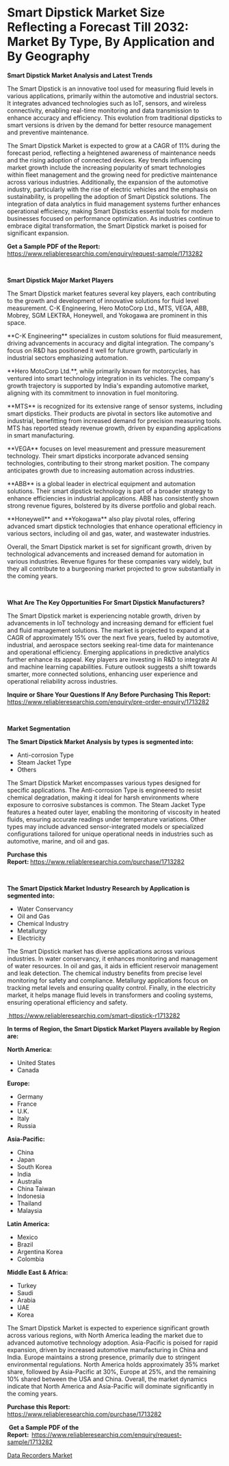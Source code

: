 <p><h1>Smart Dipstick Market Size Reflecting a Forecast Till 2032: Market By Type, By Application and By Geography</h1></p><p><strong>Smart Dipstick Market Analysis and Latest Trends</strong></p>
<p><p>The Smart Dipstick is an innovative tool used for measuring fluid levels in various applications, primarily within the automotive and industrial sectors. It integrates advanced technologies such as IoT, sensors, and wireless connectivity, enabling real-time monitoring and data transmission to enhance accuracy and efficiency. This evolution from traditional dipsticks to smart versions is driven by the demand for better resource management and preventive maintenance.</p><p>The Smart Dipstick Market is expected to grow at a CAGR of 11% during the forecast period, reflecting a heightened awareness of maintenance needs and the rising adoption of connected devices. Key trends influencing market growth include the increasing popularity of smart technologies within fleet management and the growing need for predictive maintenance across various industries. Additionally, the expansion of the automotive industry, particularly with the rise of electric vehicles and the emphasis on sustainability, is propelling the adoption of Smart Dipstick solutions. The integration of data analytics in fluid management systems further enhances operational efficiency, making Smart Dipsticks essential tools for modern businesses focused on performance optimization. As industries continue to embrace digital transformation, the Smart Dipstick market is poised for significant expansion.</p></p>
<p><strong>Get a Sample PDF of the Report:&nbsp;</strong> <a href="https://www.reliableresearchiq.com/enquiry/request-sample/1713282?utm_campaign=1743&utm_medium=2&utm_source=Github&utm_content=ia&utm_term=19022025&utm_id=smart-dipstick">https://www.reliableresearchiq.com/enquiry/request-sample/1713282</a></p>
<p>&nbsp;</p>
<p><strong>Smart Dipstick Major Market Players</strong></p>
<p><p>The Smart Dipstick market features several key players, each contributing to the growth and development of innovative solutions for fluid level measurement. C-K Engineering, Hero MotoCorp Ltd., MTS, VEGA, ABB, Mobrey, SGM LEKTRA, Honeywell, and Yokogawa are prominent in this space.</p><p>**C-K Engineering** specializes in custom solutions for fluid measurement, driving advancements in accuracy and digital integration. The company's focus on R&D has positioned it well for future growth, particularly in industrial sectors emphasizing automation.</p><p>**Hero MotoCorp Ltd.**, while primarily known for motorcycles, has ventured into smart technology integration in its vehicles. The company's growth trajectory is supported by India's expanding automotive market, aligning with its commitment to innovation in fuel monitoring.</p><p>**MTS** is recognized for its extensive range of sensor systems, including smart dipsticks. Their products are pivotal in sectors like automotive and industrial, benefitting from increased demand for precision measuring tools. MTS has reported steady revenue growth, driven by expanding applications in smart manufacturing.</p><p>**VEGA** focuses on level measurement and pressure measurement technology. Their smart dipsticks incorporate advanced sensing technologies, contributing to their strong market position. The company anticipates growth due to increasing automation across industries.</p><p>**ABB** is a global leader in electrical equipment and automation solutions. Their smart dipstick technology is part of a broader strategy to enhance efficiencies in industrial applications. ABB has consistently shown strong revenue figures, bolstered by its diverse portfolio and global reach.</p><p>**Honeywell** and **Yokogawa** also play pivotal roles, offering advanced smart dipstick technologies that enhance operational efficiency in various sectors, including oil and gas, water, and wastewater industries.</p><p>Overall, the Smart Dipstick market is set for significant growth, driven by technological advancements and increased demand for automation in various industries. Revenue figures for these companies vary widely, but they all contribute to a burgeoning market projected to grow substantially in the coming years.</p></p>
<p>&nbsp;</p>
<p><strong>What Are The Key Opportunities For Smart Dipstick Manufacturers?</strong></p>
<p><p>The Smart Dipstick market is experiencing notable growth, driven by advancements in IoT technology and increasing demand for efficient fuel and fluid management solutions. The market is projected to expand at a CAGR of approximately 15% over the next five years, fueled by automotive, industrial, and aerospace sectors seeking real-time data for maintenance and operational efficiency. Emerging applications in predictive analytics further enhance its appeal. Key players are investing in R&D to integrate AI and machine learning capabilities. Future outlook suggests a shift towards smarter, more connected solutions, enhancing user experience and operational reliability across industries.</p></p>
<p><strong>Inquire or Share Your Questions If Any Before Purchasing This Report:</strong> <a href="https://www.reliableresearchiq.com/enquiry/pre-order-enquiry/1713282?utm_campaign=1743&utm_medium=2&utm_source=Github&utm_content=ia&utm_term=19022025&utm_id=smart-dipstick">https://www.reliableresearchiq.com/enquiry/pre-order-enquiry/1713282</a></p>
<p>&nbsp;</p>
<p><strong>Market Segmentation</strong></p>
<p><strong>The Smart Dipstick Market Analysis by types is segmented into:</strong></p>
<p><ul><li>Anti-corrosion Type</li><li>Steam Jacket Type</li><li>Others</li></ul></p>
<p><p>The Smart Dipstick Market encompasses various types designed for specific applications. The Anti-corrosion Type is engineered to resist chemical degradation, making it ideal for harsh environments where exposure to corrosive substances is common. The Steam Jacket Type features a heated outer layer, enabling the monitoring of viscosity in heated fluids, ensuring accurate readings under temperature variations. Other types may include advanced sensor-integrated models or specialized configurations tailored for unique operational needs in industries such as automotive, marine, and oil and gas.</p></p>
<p><strong>Purchase this Report:&nbsp;</strong><a href="https://www.reliableresearchiq.com/purchase/1713282?utm_campaign=1743&utm_medium=2&utm_source=Github&utm_content=ia&utm_term=19022025&utm_id=smart-dipstick">https://www.reliableresearchiq.com/purchase/1713282</a></p>
<p>&nbsp;</p>
<p><strong>The Smart Dipstick Market Industry Research by Application is segmented into:</strong></p>
<p><ul><li>Water Conservancy</li><li>Oil and Gas</li><li>Chemical Industry</li><li>Metallurgy</li><li>Electricity</li></ul></p>
<p><p>The Smart Dipstick market has diverse applications across various industries. In water conservancy, it enhances monitoring and management of water resources. In oil and gas, it aids in efficient reservoir management and leak detection. The chemical industry benefits from precise level monitoring for safety and compliance. Metallurgy applications focus on tracking metal levels and ensuring quality control. Finally, in the electricity market, it helps manage fluid levels in transformers and cooling systems, ensuring operational efficiency and safety.</p></p>
<p><a href="https://www.reliableresearchiq.com/smart-dipstick-r1713282?utm_campaign=1743&utm_medium=2&utm_source=Github&utm_content=ia&utm_term=19022025&utm_id=smart-dipstick">&nbsp;https://www.reliableresearchiq.com/smart-dipstick-r1713282</a></p>
<p><strong>In terms of Region, the Smart Dipstick Market Players available by Region are:</strong></p>
<p>
    <p> <strong> North America: </strong>
        <ul>
            <li>United States</li>
            <li>Canada</li>
        </ul>
        </p> 
    <p> <strong> Europe: </strong>
        <ul>
            <li>Germany</li>
            <li>France</li>
            <li>U.K.</li>
            <li>Italy</li>
            <li>Russia</li>
        </ul>
        </p> 
    <p> <strong> Asia-Pacific: </strong>
        <ul>
            <li>China</li>
            <li>Japan</li>
            <li>South Korea</li>
            <li>India</li>
            <li>Australia</li>
            <li>China Taiwan</li>
            <li>Indonesia</li>
            <li>Thailand</li>
            <li>Malaysia</li>
        </ul>
        </p> 
    <p> <strong> Latin America: </strong>
        <ul>
            <li>Mexico</li>
            <li>Brazil</li>
            <li>Argentina Korea</li>
            <li>Colombia</li>
        </ul>
        </p> 
    <p> <strong> Middle East & Africa: </strong>
        <ul>
            <li>Turkey</li>
            <li>Saudi</li>
            <li>Arabia</li>
            <li>UAE</li>
            <li>Korea</li>
        </ul>
    </p>
    </p>
<p><p>The Smart Dipstick Market is expected to experience significant growth across various regions, with North America leading the market due to advanced automotive technology adoption. Asia-Pacific is poised for rapid expansion, driven by increased automotive manufacturing in China and India. Europe maintains a strong presence, primarily due to stringent environmental regulations. North America holds approximately 35% market share, followed by Asia-Pacific at 30%, Europe at 25%, and the remaining 10% shared between the USA and China. Overall, the market dynamics indicate that North America and Asia-Pacific will dominate significantly in the coming years.</p></p>
<p><strong>Purchase this Report: </strong><a href="https://www.reliableresearchiq.com/purchase/1713282?utm_campaign=1743&utm_medium=2&utm_source=Github&utm_content=ia&utm_term=19022025&utm_id=smart-dipstick">https://www.reliableresearchiq.com/purchase/1713282</a></p>
<p>&nbsp;<strong>Get a Sample PDF of the Report:&nbsp;&nbsp;</strong><a href="https://www.reliableresearchiq.com/enquiry/request-sample/1713282?utm_campaign=1743&utm_medium=2&utm_source=Github&utm_content=ia&utm_term=19022025&utm_id=smart-dipstick">https://www.reliableresearchiq.com/enquiry/request-sample/1713282</a></p>
<p><strong></strong></p>
<p><p><a href="https://github.com/XavierTyler76/Market-Research-Report-List-1/blob/main/data-recorders-market.md?utm_campaign=1743&utm_medium=2&utm_source=Github&utm_content=ia&utm_term=19022025&utm_id=smart-dipstick">Data Recorders Market</a></p></p>